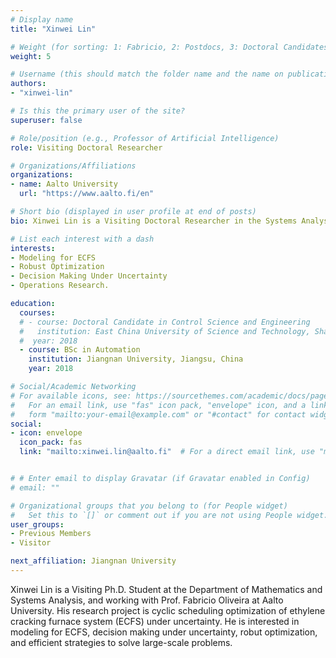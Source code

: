 ```yaml
---
# Display name
title: "Xinwei Lin"

# Weight (for sorting: 1: Fabricio, 2: Postdocs, 3: Doctoral Candidates, 4: Research Assistants)
weight: 5

# Username (this should match the folder name and the name on publications)
authors:
- "xinwei-lin"

# Is this the primary user of the site?
superuser: false

# Role/position (e.g., Professor of Artificial Intelligence)
role: Visiting Doctoral Researcher

# Organizations/Affiliations
organizations:
- name: Aalto University
  url: "https://www.aalto.fi/en"

# Short bio (displayed in user profile at end of posts)
bio: Xinwei Lin is a Visiting Doctoral Researcher in the Systems Analysis Laboratory in Aalto University.

# List each interest with a dash
interests:
- Modeling for ECFS
- Robust Optimization
- Decision Making Under Uncertainty
- Operations Research. 

education:
  courses:
  # - course: Doctoral Candidate in Control Science and Engineering
  #   institution: East China University of Science and Technology, Shanghai, China
  #  year: 2018
  - course: BSc in Automation
    institution: Jiangnan University, Jiangsu, China
    year: 2018

# Social/Academic Networking
# For available icons, see: https://sourcethemes.com/academic/docs/page-builder/#icons
#   For an email link, use "fas" icon pack, "envelope" icon, and a link in the
#   form "mailto:your-email@example.com" or "#contact" for contact widget.
social:
- icon: envelope
  icon_pack: fas
  link: "mailto:xinwei.lin@aalto.fi"  # For a direct email link, use "mailto:test@example.org".


# # Enter email to display Gravatar (if Gravatar enabled in Config)
# email: ""

# Organizational groups that you belong to (for People widget)
#   Set this to `[]` or comment out if you are not using People widget.
user_groups:
- Previous Members
- Visitor

next_affiliation: Jiangnan University
---
```


Xinwei Lin is a Visiting Ph.D. Student at the Department of Mathematics and Systems Analysis, and working with Prof. Fabricio Oliveira at Aalto University. His research project is cyclic scheduling optimization of ethylene cracking furnace system (ECFS) under uncertainty. He is interested in modeling for ECFS, decision making under uncertainty, robut optimization, and efficient strategies to solve large-scale problems.




